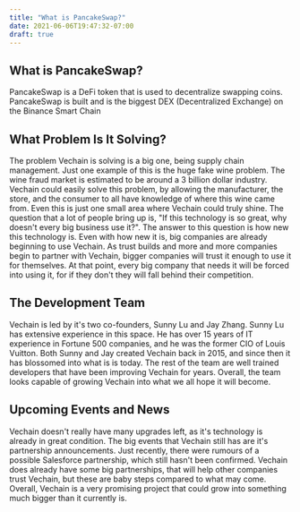 ```yaml
---
title: "What is PancakeSwap?"
date: 2021-06-06T19:47:32-07:00
draft: true
---
```



## What is PancakeSwap?

PancakeSwap is a DeFi token that is used to decentralize swapping coins. PancakeSwap is built and is the biggest DEX (Decentralized Exchange) on the Binance Smart Chain

## What Problem Is It Solving?

The problem Vechain is solving is a big one, being supply chain management. Just one example of this is the huge fake wine problem. The wine fraud market is estimated to be around a 3 billion dollar industry. Vechain could easily solve this problem, by allowing the manufacturer, the store, and the consumer to all have knowledge of where this wine came from. Even this is just one small area where Vechain could truly shine. The question that a lot of people bring up is, "If this technology is so great, why doesn't every big business use it?". The answer to this question is how new this technology is. Even with how new it is, big companies are already beginning to use Vechain. As trust builds and more and more companies begin to partner with Vechain, bigger companies will trust it enough to use it for themselves. At that point, every big company that needs it will be forced into using it, for if they don't they will fall behind their competition.

## The Development Team

Vechain is led by it's two co-founders, Sunny Lu and Jay Zhang. Sunny Lu has extensive experience in this space. He has over 15 years of IT experience in Fortune 500 companies, and he was the former CIO of Louis Vuitton. Both Sunny and Jay created Vechain back in 2015, and since then it has blossomed into what is is today. The rest of the team are well trained developers that have been improving Vechain for years. Overall, the team looks capable of growing Vechain into what we all hope it will become.

## Upcoming Events and News

Vechain doesn't really have many upgrades left, as it's technology is already in great condition. The big events that Vechain still has are it's partnership announcements. Just recently, there were rumours of a possible Salesforce partnership, which still hasn't been confirmed. Vechain does already have some big partnerships, that will help other companies trust Vechain, but these are baby steps compared to what may come. Overall, Vechain is a very promising project that could grow into something much bigger than it currently is.
